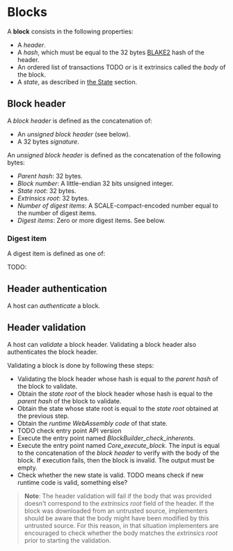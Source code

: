 # Blocks

A **block** consists in the following properties:

- A *header*.
- A *hash*, which must be equal to the 32 bytes [BLAKE2](https://datatracker.ietf.org/doc/html/rfc7693) hash of the header.
- An ordered list of transactions TODO or is it extrinsics called the *body* of the block.
- A *state*, as described in [the State](state.html) section.

## Block header

A *block header* is defined as the concatenation of:

- An *unsigned block header* (see below).
- A 32 bytes *signature*.

An *unsigned block header* is defined as the concatenation of the following bytes:

- *Parent hash*: 32 bytes.
- *Block number*: A little-endian 32 bits unsigned integer.
- *State root*: 32 bytes.
- *Extrinsics root*: 32 bytes.
- *Number of digest items*: A SCALE-compact-encoded number equal to the number of digest items.
- *Digest items*: Zero or more digest items. See below.

### Digest item

A digest item is defined as one of:

TODO: 

## Header authentication

A host can *authenticate* a block.

## Header validation

A host can *validate* a block header. Validating a block header also authenticates the block header.

Validating a block is done by following these steps:

- Validating the block header whose hash is equal to the *parent hash* of the block to validate.
- Obtain the *state root* of the block header whose hash is equal to the *parent hash* of the block to validate.
- Obtain the state whose state root is equal to the *state root* obtained at the previous step.
- Obtain the *runtime WebAssembly code* of that state.
- TODO check entry point API version
- Execute the entry point named *BlockBuilder_check_inherents*.
- Execute the entry point named *Core_execute_block*. The input is equal to the concatenation of the *block header* to verify with the body of the block. If execution fails, then the block is invalid. The output must be empty.
- Check whether the new state is valid. TODO means check if new runtime code is valid, something else?

> **Note**: The header validation will fail if the body that was provided doesn't correspond to the *extrinsics root* field of the header. If the block was downloaded from an untrusted source, implementers should be aware that the body might have been modified by this untrusted source. For this reason, in that situation implementers are encouraged to check whether the body matches the *extrinsics root* prior to starting the validation.
